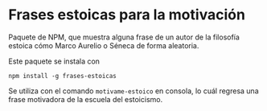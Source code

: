 # Frases estoicas para la motivación

Paquete de NPM, que muestra alguna frase de un autor de la filosofía estoica cómo Marco Aurelio o Séneca de forma aleatoria.

Este paquete se instala con 

```npm install -g frases-estoicas```

Se utiliza con el comando `motivame-estoico` en consola, lo cuál regresa una frase motivadora de la escuela del estoicismo.